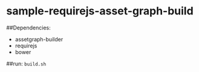 # sample-requirejs-asset-graph-build
##Dependencies:
- assetgraph-builder
- requirejs
- bower

##run:
`build.sh`
